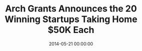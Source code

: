 ---
date:   2014-05-21 00:00:00
source:  "Tech Cocktail"
title: "Arch Grants Announces the 20 Winning Startups Taking Home $50K Each"
categories: press
link: http://tech.co/arch-grants-announces-winners-2014-05
---
